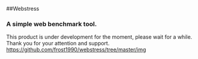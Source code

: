 ##Webstress
### A simple web benchmark tool.
This product is under development for the moment, please wait for a while.
Thank you for your attention and support.
https://github.com/frost1990/webstress/tree/master/img
